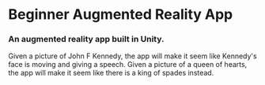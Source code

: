 # Beginner Augmented Reality App
### An augmented reality app built in Unity. 
Given a picture of John F Kennedy, the app will make it seem like Kennedy's face is moving and giving a speech.
Given a picture of a queen of hearts, the app will make it seem like there is a king of spades instead.

